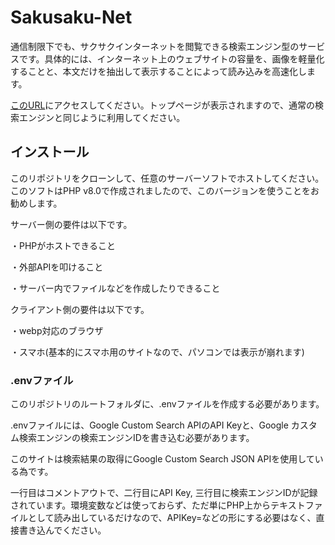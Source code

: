 # Sakusaku-Net
通信制限下でも、サクサクインターネットを閲覧できる検索エンジン型のサービスです。具体的には、インターネット上のウェブサイトの容量を、画像を軽量化することと、本文だけを抽出して表示することによって読み込みを高速化します。

[このURL](http://komugio.starfree.jp/sakusaku/)にアクセスしてください。トップページが表示されますので、通常の検索エンジンと同じように利用してください。

## インストール

このリポジトリをクローンして、任意のサーバーソフトでホストしてください。このソフトはPHP v8.0で作成されましたので、このバージョンを使うことをお勧めします。

サーバー側の要件は以下です。

・PHPがホストできること

・外部APIを叩けること

・サーバー内でファイルなどを作成したりできること

クライアント側の要件は以下です。

・webp対応のブラウザ

・スマホ(基本的にスマホ用のサイトなので、パソコンでは表示が崩れます)

### .envファイル

このリポジトリのルートフォルダに、.envファイルを作成する必要があります。

.envファイルには、Google Custom Search APIのAPI Keyと、Google カスタム検索エンジンの検索エンジンIDを書き込む必要があります。

このサイトは検索結果の取得にGoogle Custom Search JSON APIを使用している為です。

一行目はコメントアウトで、二行目にAPI Key, 三行目に検索エンジンIDが記録されています。環境変数などは使っておらず、ただ単にPHP上からテキストファイルとして読み出しているだけなので、APIKey=などの形にする必要はなく、直接書き込んでください。